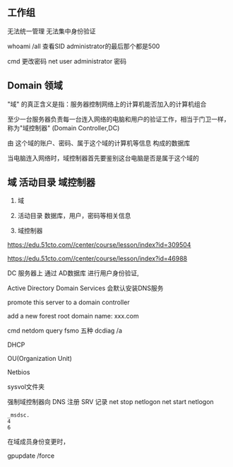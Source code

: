 ## 工作组

无法统一管理
无法集中身份验证

whoami /all 查看SID administrator的最后那个都是500

cmd 更改密码
    net user administrator 密码

## Domain 领域

"域" 的真正含义是指：服务器控制网络上的计算机能否加入的计算机组合

至少一台服务器负责每一台连入网络的电脑和用户的验证工作，相当于门卫一样，称为"域控制器" (Domain Controller,DC)

由 这个域的账户、密码、属于这个域的计算机等信息 构成的数据库

当电脑连入网络时，域控制器首先要鉴别这台电脑是否是属于这个域的




## 域 活动目录 域控制器

1. 域

1. 活动目录
    数据库，用户，密码等相关信息

1. 域控制器


https://edu.51cto.com//center/course/lesson/index?id=309504

https://edu.51cto.com//center/course/lesson/index?id=46988

DC 服务器上 通过 AD数据库 进行用户身份验证,


Active Directory Domain Services
    会默认安装DNS服务

promote this server to a domain controller

add a new forest
    root domain name:  xxx.com


cmd
    netdom query fsmo   五种
    dcdiag /a       



DHCP



OU(Organization Unit)


Netbios


sysvol文件夹


强制域控制器向 DNS 注册 SRV 记录
    net stop netlogon
    net start netlogon

    _msdsc.
    4
    6

在域成员身份变更时，


gpupdate /force
